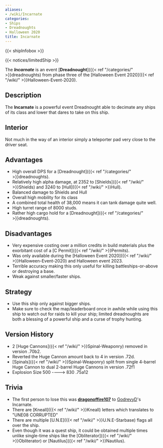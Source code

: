 ```yaml
---
aliases:
- /wiki/Incarnate
categories:
- Ships
- Dreadnoughts
- Halloween 2020
title: Incarnate
---  
```


{{< shipInfobox >}}   

{{< notices/limitedShip >}} 

The **_Incarnate_** is an event [**Dreadnought**]({{< ref "/categories/" >}}dreadnoughts) from phase three of the [Halloween Event 2020]({{< ref "/wiki/" >}}Halloween-Event-2020). 

## Description

The **Incarnate** is a powerful event Dreadnought able to decimate any ships of its class and lower that dares to take on this ship.

## Interior

Not much in the way of an interior simply a teleporter pad very close to the driver seat.

## Advantages

- High overall DPS for a [Dreadnought]({{< ref "/categories/" >}}dreadnoughts).
- Relatively high alpha damage, at 2352 to [Shields]({{< ref "/wiki/" >}}Shields) and 3240 to [Hull]({{< ref "/wiki/" >}}Hull).
- Balanced damage to Shields and Hull
- Overall high mobility for its class
- A combined total health of 38,000 means it can tank damage quite well.
- High turret range of 8000 studs.
- Rather high cargo hold for a [Dreadnought]({{< ref "/categories/" >}}dreadnoughts).

## Disadvantages

- Very expensive costing over a million credits in build materials plus the exorbitant cost of a [C Permit]({{< ref "/wiki/" >}}Permits).
- Was only available during the [Halloween Event 2020]({{< ref "/wiki/" >}}Halloween-Event-2020) and Halloween event 2023.
- Terrible accuracy making this only useful for killing battleships-or-above or destroying a base.
- Weak against smaller/faster ships.

## Strategy

- Use this ship only against bigger ships.
- Make sure to check the map/leaderboard once in awhile while using this ship to watch out for raids to kill your ship; limited dreadnoughts are both a blessing of a powerful ship and a curse of trophy hunting.

## Version History 

- 2 [Huge Cannons]({{< ref "/wiki/" >}}Spinal-Weaponry) removed in version .70b2.
- Reverted the Huge Cannon amount back to 4 in version .72d.
- [Spinals]({{< ref "/wiki/" >}}Spinal-Weaponry) split from single 4-barrel Huge Cannon to dual 2-barrel Huge Cannons in version .72f1
- Explosion Size 500 ----> 830 .75a12

## Trivia

- The first person to lose this was [**dragonoffire107**](https://www.roblox.com/users/415548608/profile) to [GodrevyD](https://www.roblox.com/users/117623636/profile)'s Incarnate.
- There are [Kneall]({{< ref "/wiki/" >}}Kneall) letters which translates to "UNE08 CORRUPTED"
- There are multiple [U.N.E]({{< ref "/wiki/" >}}U.N.E-Starbase) flags all over the ship.
- Even though it was a quest ship, it could be obtained multiple times unlike single-time ships like the [Obliterator]({{< ref "/wiki/" >}}Obliterator) or [Nautilus]({{< ref "/wiki/" >}}Nautilus).